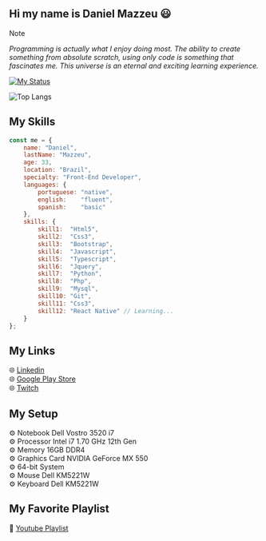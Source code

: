 ## Hi my name is Daniel Mazzeu 😃
> [!NOTE]
> <em>Programming is actually what I enjoy doing most. The ability to create something from absolute scratch, using only code is something that fascinates me. This universe is an eternal and exciting learning experience.</em>

<a href="https://git.io/streak-stats"><img src="https://streak-stats.demolab.com?user=danzzeu&theme=dracula&hide_border=false&border_radius=5&card_width=970&background=EBEBEB00" alt="My Status" /></a>

![Top Langs](https://github-readme-stats.vercel.app/api/top-langs/?username=danzzeu&theme=transparent&langs_count=8&hide_border=false&background=EBEBEB00&border_radius=5&card_width=970)

## My Skills
```javascript
const me = {
    name: "Daniel",
    lastName: "Mazzeu",
    age: 33,
    location: "Brazil",
    specialty: "Front-End Developer",
    languages: {
        portuguese: "native",
        english:    "fluent",
        spanish:    "basic"
    },
    skills: {
        skill1:  "Html5",
        skill2:  "Css3",
        skill3:  "Bootstrap",
        skill4:  "Javascript",
        skill5:  "Typescript",
        skill6:  "Jquery",
        skill7:  "Python",
        skill8:  "Php",
        skill9:  "Mysql",
        skill10: "Git",
        skill11: "Css3",
        skill12: "React Native" // Learning...
    }
};
```

## My Links
🌐 <a href="https://www.linkedin.com/in/danielmazzeulk" rel="follow" target="_blank">Linkedin</a> <br />
🌐 <a href="https://www.youtube.com/playlist?list=PLiduNjzudndvROdIuM9HornT6zeRk3FDn" rel="follow" target="_blank">Google Play Store</a> <br />
🌐 <a href="https://www.twitch.tv/danzzeu" rel="follow" target="_blank">Twitch</a> <br />

## My Setup
⚙️ Notebook Dell Vostro 3520 i7 <br />
⚙️ Processor Intel i7 1.70 GHz 12th Gen <br />
⚙️ Memory 16GB DDR4 <br />
⚙️ Graphics Card NVIDIA GeForce MX 550 <br />
⚙️ 64-bit System <br />
⚙️ Mouse Dell KM5221W <br />
⚙️ Keyboard Dell KM5221W <br />

## My Favorite Playlist
🎵 <a href="https://www.youtube.com/playlist?list=PLiduNjzudndvROdIuM9HornT6zeRk3FDn" rel="follow" target="_blank">Youtube Playlist</a>

